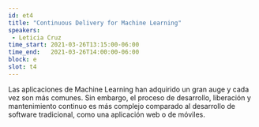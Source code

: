 ```yaml
---
id: et4
title: "Continuous Delivery for Machine Learning"
speakers:
 - Leticia Cruz
time_start: 2021-03-26T13:15:00-06:00
time_end:   2021-03-26T14:00:00-06:00
block: e
slot: t4
---
```


Las aplicaciones de Machine Learning han adquirido un gran auge y cada vez son más comunes. Sin embargo, el proceso de desarrollo, liberación y mantenimiento continuo es más complejo comparado al desarrollo de software tradicional, como una aplicación web o de móviles.